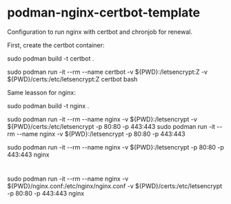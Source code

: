 # podman-nginx-certbot-template
Configuration to run nginx with certbot and chronjob for renewal.


First, create the certbot container:

sudo podman build -t certbot .

sudo podman run -it --rm --name certbot -v ${PWD}:/letsencrypt:Z -v ${PWD}/certs:/etc/letsencrypt:Z certbot bash


Same leasson for nginx:

sudo podman build -t nginx .

sudo podman run -it --rm --name nginx -v ${PWD}:/letsencrypt -v ${PWD}/certs:/etc/letsencrypt -p 80:80 -p 443:443
sudo podman run -it --rm --name nginx -v ${PWD}:/letsencrypt -p 80:80 -p 443:443

sudo podman run -it --rm --name nginx -v ${PWD}:/letsencrypt -p 80:80 -p 443:443 nginx


#
sudo podman run -it --rm --name nginx -v ${PWD}/nginx.conf:/etc/nginx/nginx.conf -v ${PWD}/certs:/etc/letsencrypt -p 80:80 -p 443:443 nginx
